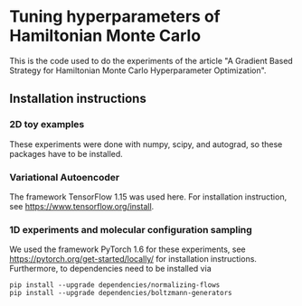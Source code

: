 # Tuning hyperparameters of Hamiltonian Monte Carlo

This is the code used to do the experiments of the article "A Gradient Based Strategy for Hamiltonian Monte Carlo Hyperparameter Optimization". 

## Installation instructions

### 2D toy examples

These experiments were done with numpy, scipy, and autograd, so these packages have to be installed.

### Variational Autoencoder

The framework TensorFlow 1.15 was used here. For installation instruction, see https://www.tensorflow.org/install.

### 1D experiments and molecular configuration sampling

We used the framework PyTorch 1.6 for these experiments, see  https://pytorch.org/get-started/locally/ for installation
instructions. Furthermore, to dependencies need to be installed via
```
pip install --upgrade dependencies/normalizing-flows
pip install --upgrade dependencies/boltzmann-generators
```
